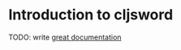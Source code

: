 # Introduction to cljsword

TODO: write [great documentation](http://jacobian.org/writing/what-to-write/)
